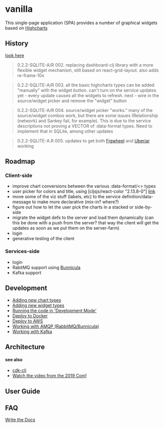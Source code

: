# vanilla

This single-page application (SPA) provides a number of graphical widgets based on [Highcharts](https://highcharts.com)

## History

[look here](docs/history.md)

> 0.2.2-SQLITE-A/R 002. replacing dashboard-clj library with a more flexible widget mechanism, still based on react-grid-layout.
> also adds re-frame-10x

> 0.2.2-SQLITE-A/R 003. all the basic highcharts types can be added "manually" with the widget button. can't turn on the service
> updates yet - every update causes all the widgets to refresh. next - wire in the source/widget picker and remove the "widget" button

> 0.2.2-SQLITE-A/R 004. source/widget picker "works." many of the source/widget combos work, but there are
> some issues (Relationship (network) and Sankey fail, for example). This is due to the service descriptions not proving a VECTOR of
> :data-format types. Need to implement that in SQLite, among other updates

> 0.2.2-SQLITE-A.R 005. updates to get both [Figwheel](https://github.com/bhauman/lein-figwheel) and [Uberjar](https://stackoverflow.com/questions/11947037/what-is-an-uber-jar) working


## Roadmap

### Client-side

- improve chart conversions between the various :data-format/<> types
- user picker for colors and title, using \[cljsjs/react-color "2.13.8-0"\] [link](http://casesandberg.github.io/react-color/)
- move some of the viz stuff (labels, etc) to the service definition/data-message to make more declarative (mix-in? where?)
- figure out how to let the user pick the charts in a stacked or side-by-side
- migrate the widget defs to the server and load them dynamically (can this be done with a push from the server? that way the client will get the updates as soon as we put them on the server-farm)
- login
- generative testing of the client

### Services-side
- login
- RabitMQ support using [Bunnicula](https://github.com/nomnom-insights/nomnom.bunnicula)
- Kafka support

## Development

- [Adding new chart types](docs/adding-new-chart-types.md)
- [Adding new widget types](docs/adding-new-widget-types.md)
- [Running the code in 'Development Mode'](docs/development-mode.md)
- [Deploy to Docker](docs/deploy-to-docker.md)
- [Deploy to AWS](docs/deploy-to-aws.md)
- [Working with AMQP (RabbitMQ/Bunnicula)]()
- [Working with Kafka]()

## Architecture



#### see also
- [cdk-clj](https://www.youtube.com/watch?v=TbDmupZyuXk)
- [Watch the video from the 2019 Conj!](https://github.com/StediInc/cdk-clj)


## User Guide


## FAQ


[Write the Docs](https://www.writethedocs.org)
